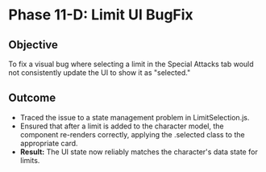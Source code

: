 # Phase 11-D: Limit UI BugFix

## Objective
To fix a visual bug where selecting a limit in the Special Attacks tab would not consistently update the UI to show it as "selected."

## Outcome
-   Traced the issue to a state management problem in LimitSelection.js.
-   Ensured that after a limit is added to the character model, the component re-renders correctly, applying the .selected class to the appropriate card.
-   **Result:** The UI state now reliably matches the character's data state for limits.

